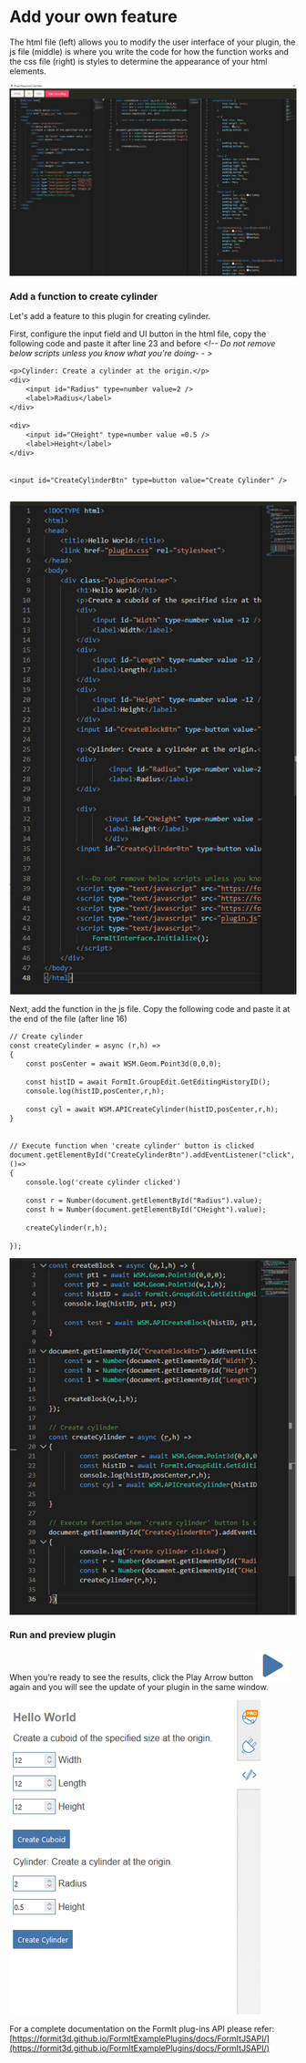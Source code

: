 # Add your own feature

The html file (left) allows you to modify the user interface of your plugin, the js file (middle) is where you write the code for how the function works and the css file (right) is styles to determine the appearance of your html elements.

![](<../../../.gitbook/assets/image (10).png>)

### Add a function to create cylinder&#x20;

Let's add a feature to this plugin for creating cylinder.

First, configure the input field and UI button in the html file, copy the following code and paste it after line 23 and before _\<!-- Do not remove below scripts unless you know what you're doing- - >_

```
<p>Cylinder: Create a cylinder at the origin.</p>
<div>
    <input id="Radius" type=number value=2 />
    <label>Radius</label>
</div>
        
<div>
    <input id="CHeight" type=number value =0.5 />
    <label>Height</label>
</div>
        

<input id="CreateCylinderBtn" type=button value="Create Cylinder" />
        
```

![](<../../../.gitbook/assets/image (20) (1) (1).png>)

Next, add the function in the js file. Copy the following code and paste it at the end of the file (after line 16)

```
// Create cylinder
const createCylinder = async (r,h) =>
{
    const posCenter = await WSM.Geom.Point3d(0,0,0);

    const histID = await FormIt.GroupEdit.GetEditingHistoryID();
    console.log(histID,posCenter,r,h);

    const cyl = await WSM.APICreateCylinder(histID,posCenter,r,h);
}


// Execute function when 'create cylinder' button is clicked
document.getElementById("CreateCylinderBtn").addEventListener("click", ()=>
{
    console.log('create cylinder clicked')

    const r = Number(document.getElementById("Radius").value);
    const h = Number(document.getElementById("CHeight").value);

    createCylinder(r,h);

});
```

![](<../../../.gitbook/assets/image (19).png>)

### Run and preview plugin

When you’re ready to see the results, click the Play Arrow button ![](<../../../.gitbook/assets/image (18) (1) (1).png>) again and you will see the update of your plugin in the same window.

![](<../../../.gitbook/assets/image (5).png>)

For a complete documentation on the FormIt plug-ins API please refer: [https://formit3d.github.io/FormItExamplePlugins/docs/FormItJSAPI/](https://formit3d.github.io/FormItExamplePlugins/docs/FormItJSAPI/)
